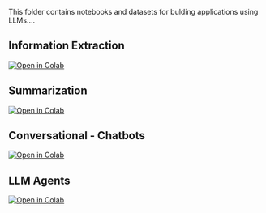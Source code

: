 This folder contains notebooks and datasets for bulding applications using LLMs....

## Information Extraction

[![Open in Colab](https://colab.research.google.com/assets/colab-badge.svg)](https://colab.research.google.com/github/manaranjanp/GenAI_LLM/blob/main/Applications/Upcoming_EV_Models_India.ipynb)

## Summarization

[![Open in Colab](https://colab.research.google.com/assets/colab-badge.svg)](https://colab.research.google.com/github/manaranjanp/GenAI_LLM/blob/main/Applications/Summarization_Techniques.ipynb)


## Conversational - Chatbots

[![Open in Colab](https://colab.research.google.com/assets/colab-badge.svg)](https://colab.research.google.com/github/manaranjanp/GenAI_LLM/blob/main/Applications/Conversation_Chatbot_with_Memory_v1.ipynb)

## LLM Agents 

[![Open in Colab](https://colab.research.google.com/assets/colab-badge.svg)](https://colab.research.google.com/github/manaranjanp/GenAI_LLM/blob/main/Applications/Stock%20Analysis%202.0.ipynb)

